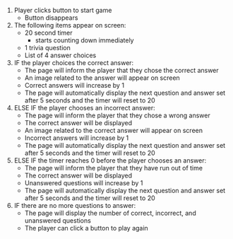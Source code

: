 1. Player clicks button to start game
    * Button disappears
2. The following items appear on screen:
    * 20 second timer
        * starts counting down immediately
    * 1 trivia question
    * List of 4 answer choices
3. IF the player choices the correct answer:
    * The page will inform the player that they chose the correct answer
    * An image related to the answer will appear on screen
    * Correct answers will increase by 1
    * The page will automatically display the next question and answer set after 5 seconds and the timer will reset to 20
4. ELSE IF the player chooses an incorrect answer:
    * The page will inform the player that they chose a wrong answer
    * The correct answer will be displayed
    * An image related to the correct answer will appear on screen
    * Incorrect answers will increase by 1
    * The page will automatically display the next question and answer set after 5 seconds and the timer will reset to 20
5. ELSE IF the timer reaches 0 before the player chooses an answer:
    * The page will inform the player that they have run out of time
    * The correct answer will be displayed
    * Unanswered questions will increase by 1
    * The page will automatically display the next question and answer set after 5 seconds and the timer will reset to 20
6. IF there are no more questions to answer:
    * The page will display the number of correct, incorrect, and unanswered questions
    * The player can click a button to play again
    